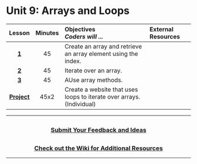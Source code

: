 # Unit 9: Arrays and Loops

|                                                    Lesson                                                     | Minutes | Objectives <br> _Coders will ..._                                     | External Resources |
| :-----------------------------------------------------------------------------------------------------------: | :-----: | :-------------------------------------------------------------------- | :----------------- |
| [**1**](https://docs.google.com/presentation/d/1tE2E88VIWRue57vkvUzlwSzwpSxkRsU6jnhP7PPsDHM/edit?usp=sharing) |   45    | Create an array and retrieve an array element using the index.        |
| [**2**](https://docs.google.com/presentation/d/1Wgjs4aGRxF3d8UrKV-JPpTsmbrewq-oY_ibRwyht94M/edit?usp=sharing) |   45    | Iterate over an array.                                                |
| [**3**](https://docs.google.com/presentation/d/1TCJnCthP4zXEZIMVnbg6I5-TJV4FYoXDarjluzHRYSY/edit?usp=sharing) |   45    | AUse array methods.                                                   |
|                                                [**Project**]()                                                |  45x2   | Create a website that uses loops to iterate over arrays. (Individual) |

---

## <h3 align="center"><a href="https://forms.gle/vyAD1HFwXHZMRXrr9">Submit Your Feedback and Ideas</a></h3>

## <h3 align="center"><a href="https://github.com/itscodenation/curriculum-20-21/wiki">Check out the Wiki for Additional Resources</a></h3>

---
